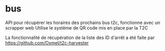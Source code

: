 # bus


API pour récupérer les horaires des prochains bus t2c, fonctionne avec un scrapper web
Utilise le système de QR code mis en place par la T2C

La fonctionnalité de récupération de la liste des ID d'arrêt a été faite par https://github.com/Oxmel/t2c-harvester
